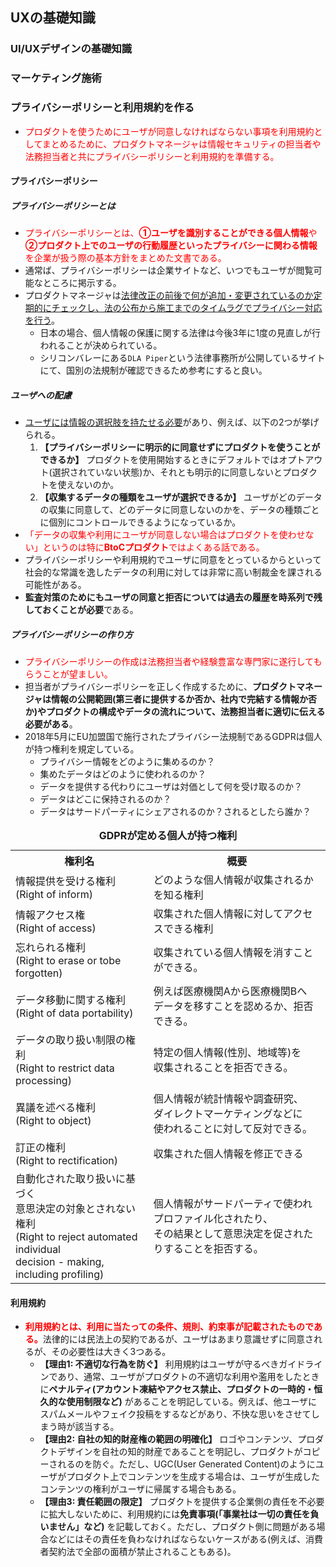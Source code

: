 ## UXの基礎知識

### UI/UXデザインの基礎知識



### マーケティング施術



<div style="page-break-before:always"></div>

### プライバシーポリシーと利用規約を作る

- <font color=red>プロダクトを使うためにユーザが同意しなければならない事項を利用規約としてまとめるために、プロダクトマネージャは情報セキュリティの担当者や法務担当者と共にプライバシーポリシーと利用規約を準備する。</font>

#### プライバシーポリシー

##### プライバシーポリシーとは

- <font color=red>プライバシーポリシーとは、<b>①ユーザを識別することができる個人情報</b>や<b>②プロダクト上でのユーザの行動履歴といったプライバシーに関わる情報</b>を企業が扱う際の基本方針をまとめた文書である。</font>
- 通常ば、プライバシーポリシーは企業サイトなど、いつでもユーザが閲覧可能なところに掲示する。
- プロダクトマネージャは<u>法律改正の前後で何が追加・変更されているのか定期的にチェックし、法の公布から施工までのタイムラグでプライバシー対応を行う</u>。
  - 日本の場合、個人情報の保護に関する法律は今後3年に1度の見直しが行われることが決められている。
  - シリコンバレーにある`DLA Piper`という法律事務所が公開しているサイトにて、国別の法規制が確認できるため参考にすると良い。

##### ユーザへの配慮

- <u>ユーザには情報の選択肢を持たせる必要</u>があり、例えば、以下の2つが挙げられる。
  1. **【プライバシーポリシーに明示的に同意せずにプロダクトを使うことができるか】** プロダクトを使用開始するときにデフォルトではオプトアウト(選択されていない状態)か、それとも明示的に同意しないとプロダクトを使えないのか。
  2. **【収集するデータの種類をユーザが選択できるか】** ユーザがどのデータの収集に同意して、どのデータに同意しないのかを、データの種類ごとに個別にコントロールできるようになっているか。
- <font color=red>「データの収集や利用にユーザが同意しない場合はプロダクトを使わせない」というのは特に<b>BtoCプロダクト</b>ではよくある話である。</font>
- プライバシーポリシーや利用規約でユーザに同意をとっているからといって社会的な常識を逸したデータの利用に対しては非常に高い制裁金を課される可能性がある。
- **監査対策のためにもユーザの同意と拒否については過去の履歴を時系列で残しておくことが必要**である。

##### プライバシーポリシーの作り方

- <font color=red>プライバシーポリシーの作成は法務担当者や経験豊富な専門家に遂行してもらうことが望ましい。</font>
- 担当者がプライバシーポリシーを正しく作成するために、**プロダクトマネージャは情報の公開範囲(第三者に提供するか否か、社内で完結する情報か否か)やプロダクトの構成やデータの流れについて、法務担当者に適切に伝える必要がある**。
- 2018年5月にEU加盟国で施行されたプライバシー法規制であるGDPRは個人が持つ権利を規定している。
  - プライバシー情報をどのように集めるのか？
  - 集めたデータはどのように使われるのか？
  - データを提供する代わりにユーザは対価として何を受け取るのか？
  - データはどこに保持されるのか？
  - データはサードパーティにシェアされるのか？されるとしたら誰か？

<div style="page-break-before:always"></div>

<table>
    <caption><b>GDPRが定める個人が持つ権利</caption>
	<tbody>
		<tr>
			<th>権利名</th>
			<th>概要</th>
		</tr>
		<tr>
			<td>情報提供を受ける権利<br>(Right of inform)</td>
			<td>どのような個人情報が収集されるかを知る権利</td>
		</tr>
		<tr>
			<td>情報アクセス権<br>(Right of access)</td>
			<td>収集された個人情報に対してアクセスできる権利</td>
		</tr>
		<tr>
			<td>忘れられる権利<br>(Right to erase or tobe forgotten)</td>
			<td>収集されている個人情報を消すことができる。</td>
		</tr>
		<tr>
			<td>データ移動に関する権利<br>(Right of data portability)</td>
			<td>例えば医療機関Aから医療機関Bへ<br>データを移すことを認めるか、拒否できる。</td>
		</tr>
		<tr>
			<td>データの取り扱い制限の権利<br>(Right to restrict data processing)</td>
			<td>特定の個人情報(性別、地域等)を<br>収集されることを拒否できる。</td>
		</tr>
		<tr>
			<td>異議を述べる権利<br>(Right to object)</td>
			<td>個人情報が統計情報や調査研究、<br>ダイレクトマーケティングなどに<br>使われることに対して反対できる。</td>
		</tr>
		<tr>
			<td>訂正の権利<br>(Right to rectification)</td>
			<td>収集された個人情報を修正できる</td>
		</tr>
		<tr>
			<td>自動化された取り扱いに基づく<br>意思決定の対象とされない権利<br>(Right to reject automated individual <br>decision - making, including profiling)</td>
			<td>個人情報がサードパーティで使われプロファイル化されたり、<br>その結果として意思決定を促されたりすることを拒否する。</td>
		</tr>
	</tbody>
</table>

#### 利用規約

- <font color=red><b>利用規約とは、利用に当たっての条件、規則、約束事が記載されたものである。</b></font>法律的には民法上の契約であるが、ユーザはあまり意識せずに同意されるが、その必要性は大きく3つある。
  - **【理由1: 不適切な行為を防ぐ】** 利用規約はユーザが守るべきガイドラインであり、通常、ユーザがプロダクトの不適切な利用や濫用をしたときに**ペナルティ(アカウント凍結やアクセス禁止、プロダクトの一時的・恒久的な使用制限など)** があることを明記している。例えば、他ユーザにスパムメールやフェイク投稿をするなどがあり、不快な思いをさせてしまう時が該当する。
  - **【理由2: 自社の知的財産権の範囲の明確化】** ロゴやコンテンツ、プロダクトデザインを自社の知的財産であることを明記し、プロダクトがコピーされるのを防ぐ。ただし、UGC(User Generated Content)のようにユーザがプロダクト上でコンテンツを生成する場合は、ユーザが生成したコンテンツの権利がユーザに帰属する場合もある。
  - **【理由3: 責任範囲の限定】** プロダクトを提供する企業側の責任を不必要に拡大しないために、利用規約には**免責事項(「事業社は一切の責任を負いません」など)** を記載しておく。ただし、プロダクト側に問題がある場合などにはその責任を負わなければならないケースがある(例えば、消費者契約法で全部の面積が禁止されることもある)。
